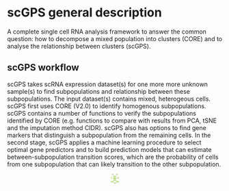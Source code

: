 # scGPS general description
A complete  single cell RNA analysis framework to answer the common question: how to decompose a mixed population into clusters (CORE) and to analyse the relationship between clusters (scGPS). 

## scGPS workflow

scGPS takes scRNA expression dataset(s) for one more more unknown sample(s) to find subpopulations and relationship between these subpopulations. The input dataset(s) contains mixed, heterogeous cells. scGPS first uses CORE (V2.0) to identify homogenous subpopulations. scGPS contains a number of functions to verify the subpopulations identified by CORE (e.g. functions to compare with results from PCA, tSNE and the imputation method CIDR). scGPS also has options to find gene markers that distinguish a subpopulation from the remaining cells. In the second stage, scGPS applies a machine learning procedure to select optimal gene predictors and to build prediction models that can estimate between-subpopulation transition scores, which are the probability of cells from one subpopulation that can likely transition to the other subpopulation.
 
<p align="center">
<img src="./packagePlan.png" alt="Drawing" style="width: 20px;"/>  
</p>




